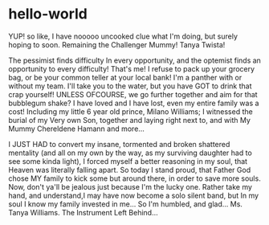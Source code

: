 # hello-world
YUP! so like, I have nooooo 
uncooked clue what I'm doing, 
but surely hoping to soon. 
Remaining the Challenger Mummy! 
Tanya Twista!

The pessimist finds difficulty
In every opportunity, and the
optemist finds an opportunity
to every difficulty! That's 
me! I refuse to pack up your 
grocery bag, or be your common 
teller at your local bank! 
I'm a panther with or without 
my team. I'll take you to the
water, but you have GOT to 
drink that crap yourself!
UNLESS OFCOURSE, we go further 
together and aim for that 
bubblegum shake? 
I have loved and I have
lost, even my entire family 
was a cost!
Including my little 6 year
old prince, Milano Williams; 
I witnessed the burial of my
Very own Son, together and 
laying right next to, and 
with  My Mummy Chereldene 
Hamann and more...

I JUST HAD to convert my 
insane, tormented and broken 
shattered mentality (and all
on my own by the way, as my
surviving daughter had to 
see some kinda light), I 
forced myself a better 
reasoning in my soul, that 
Heaven was literally falling
apart. So today I stand 
proud, that Father God chose 
MY family to kick some but 
around there, in order to save
more souls. 
Now, don't ya'll be jealous 
just because I'm the lucky 
one. Rather take my hand, 
and understand,I may have 
now become a solo silent band, 
but In my soul I know my 
family invested in me...
So I'm humbled, and glad...
Ms. Tanya Williams.
The Instrument Left Behind...
